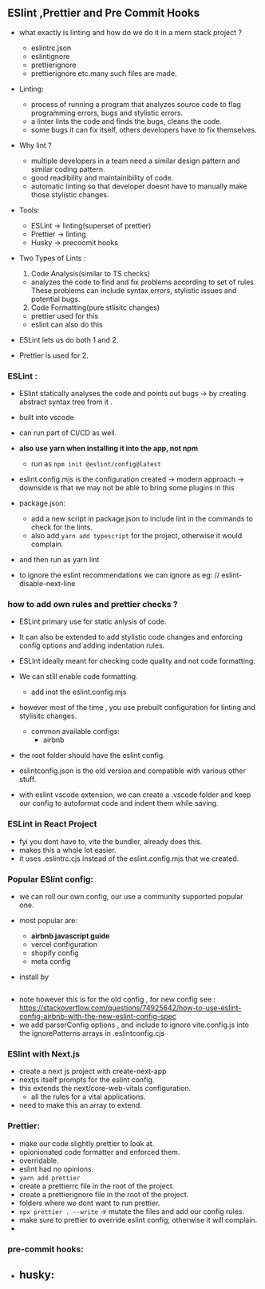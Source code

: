 ## ESlint ,Prettier and Pre Commit Hooks

- what exactly is linting and how do we do it in a mern stack project ?

  - eslintrc.json
  - eslintignore
  - prettierignore
  - prettierignore
    etc.many such files are made.

- Linting:

  - process of running a program that analyzes source code to flag programming errors, bugs and stylistic errors.
  - a linter lints the code and finds the bugs, cleans the code.
  - some bugs it can fix itself, others developers have to fix themselves.

- Why lint ?

  - multiple developers in a team need a similar design pattern and similar coding pattern.
  - good readibility and maintainibility of code.
  - automatic linting so that developer doesnt have to manually make those stylistic changes.

- Tools:

  - ESLint -> linting(superset of prettier)
  - Prettier -> linting
  - Husky -> precoomit hooks

- Two Types of Lints :

  1. Code Analysis(similar to TS checks)

  - analyzes the code to find and fix problems according to set of rules. These problems can include syntax errors, stylistic issues and potential bugs.

  2. Code Formatting(pure stlisitc changes)

  - prettier used for this
  - eslint can also do this

- ESLint lets us do both 1 and 2.
- Prettier is used for 2.

### ESLint :

- ESlint statically analyses the code and points out bugs -> by creating abstract syntax tree from it .
- built into vscode
- can run part of CI/CD as well.

- **also use yarn when installing it into the app, not npm**

  - run as `npm init @eslint/config@latest`

- eslint.config.mjs is the configuration created -> modern approach -> downside is that we may not be able to bring some plugins in this

- package.json:

  - add a new script in package.json to include lint in the commands to check for the lints.
  - also add `yarn add typescript` for the project, otherwise it would complain.

- and then run as yarn lint

- to ignore the eslint recommendations we can ignore as
  eg:
  // eslint-disable-next-line

### how to add own rules and prettier checks ?

- ESLint primary use for static anlysis of code.
- It can also be extended to add stylistic code changes and enforcing config options and adding indentation rules.

- ESLInt ideally meant for checking code quality and not code formatting.
- We can still enable code formatting.

  - add inot the eslint.config.mjs

- however most of the time , you use prebuilt configuration for linting and stylisitc changes.

  - common available configs:
    - airbnb

- the root folder should have the eslint config.
- eslintconfig.json is the old version and compatible with various other stuff.
- with eslint vscode extension, we can create a .vscode folder and keep our config to autoformat code and indent them while saving.

### ESLint in React Project

- fyi you dont have to, vite the bundler, already does this.
- makes this a whole lot easier.
- it uses .eslintrc.cjs instead of the eslint.config.mjs that we created.

### Popular ESlint config:

- we can roll our own config, our use a community supported popular one.
- most popular are:

  - **airbnb javascript guide**
  - vercel configuration
  - shopify config
  - meta config

- install by

```yarn add eslint-config-airbnb eslint-config-airbnb-typescript @typescript-eslint/dot-notation eslint-plugin-jsx-a11y eslint-plugin-react eslint-plugin-import

```

- note however this is for the old config , for new config see :
  https://stackoverflow.com/questions/74925642/how-to-use-eslint-config-airbnb-with-the-new-eslint-config-spec
- we add parserConfig options , and include to ignore vite.config.js into the ignorePatterns arrays in .eslintconfig.cjs

### ESlint with Next.js

- create a next js project with create-next-app
- nextjs itself prompts for the eslint config.
- this extends the next/core-web-vitals configuration.
  - all the rules for a vital applications.
- need to make this an array to extend.

### Prettier:

- make our code slightly prettier to look at.
- opionionated code formatter and enforced them.
- overridable.
- eslint had no opinions.
- `yarn add prettier`
- create a prettierrc file in the root of the project.
- create a prettierignore file in the root of the project.
- folders where we dont want to run prettier.
- `npx prettier . --write` -> mutate the files and add our config rules.
- make sure to prettier to override eslint config; otherwise it will complain.
-

### pre-commit hooks:

- ## husky:
